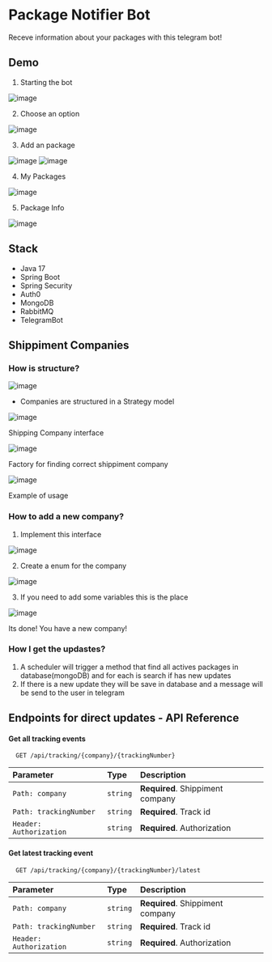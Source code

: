 
# Package Notifier Bot

Receve information about your packages with this telegram bot!

## Demo

1. Starting the bot

![image](https://user-images.githubusercontent.com/14155185/144717118-93643824-ebe9-4c06-be09-478018a114f5.png)

2. Choose an option
 
 ![image](https://user-images.githubusercontent.com/14155185/144717142-425fd5f1-8a91-42e4-8044-bbe9aef71b1b.png)

3. Add an package

![image](https://user-images.githubusercontent.com/14155185/144717171-eb70858a-d790-4933-b9e9-12c6c089e72d.png)
![image](https://user-images.githubusercontent.com/14155185/144717186-911529e5-dca9-4c6c-bfbd-b5c1b3d392a9.png)

4. My Packages

![image](https://user-images.githubusercontent.com/14155185/144717219-cd5e51ca-53b4-44af-b51c-8134d8a6f951.png)

5. Package Info

![image](https://user-images.githubusercontent.com/14155185/144717229-6e60b2f1-a287-4d97-9860-eaacaa14298a.png)

## Stack 

- Java 17
- Spring Boot
- Spring Security
- Auth0
- MongoDB
- RabbitMQ
- TelegramBot

## Shippiment Companies

### How is structure?

![image](https://user-images.githubusercontent.com/14155185/144717344-3632b98b-83d1-4fe3-92f2-9f41d7ca26c0.png)

- Companies are structured in a Strategy model

![image](https://user-images.githubusercontent.com/14155185/144717409-1c6f3c2c-7b8b-462d-946d-53363eeee3b6.png)

Shipping Company interface 

![image](https://user-images.githubusercontent.com/14155185/144717432-f0c58b91-67cf-474c-afc2-3f67e5abd8de.png)

Factory for finding correct shippiment company

![image](https://user-images.githubusercontent.com/14155185/144717455-1f9d0d8a-7caa-460f-a9cd-a70b320aad49.png)

Example of usage

### How to add a new company?

1. Implement this interface 

![image](https://user-images.githubusercontent.com/14155185/144717475-b0664a18-89a2-4470-9b71-f34c8ba1de16.png)

2. Create a enum for the company

![image](https://user-images.githubusercontent.com/14155185/144717488-f06c4888-18ae-42ec-beef-81a8a2dc3694.png)

3. If you need to add some variables this is the place

![image](https://user-images.githubusercontent.com/14155185/144717512-1cbb0836-74d2-4094-b426-cfb45a36b172.png)

Its done! You have a new company!

### How I get the updastes?

1. A scheduler will trigger a method that find all actives packages in database(mongoDB) and for each is search if has new updates
2. If there is a new update they will be save in database and a message will be send to the user in telegram

## Endpoints for direct updates - API Reference

#### Get all tracking events

```http
  GET /api/tracking/{company}/{trackingNumber}
```

| Parameter | Type     | Description                |
| :-------- | :------- | :------------------------- |
| `Path: company` | `string` | **Required**. Shippiment company |
| `Path: trackingNumber` | `string` | **Required**. Track id |
| `Header: Authorization` | `string` | **Required**. Authorization |

#### Get latest tracking event

```http
  GET /api/tracking/{company}/{trackingNumber}/latest
```

| Parameter | Type     | Description                |
| :-------- | :------- | :------------------------- |
| `Path: company` | `string` | **Required**. Shippiment company |
| `Path: trackingNumber` | `string` | **Required**. Track id |
| `Header: Authorization` | `string` | **Required**. Authorization |
